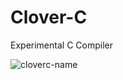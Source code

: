 # Clover-C

Experimental C Compiler

![cloverc-name](https://github.com/user-attachments/assets/295406f2-17c6-4a73-8df1-145c17ea7623)
